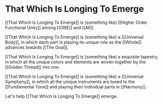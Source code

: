# That Which Is Longing To Emerge

[[That Which Is Longing To Emerge]] is (something like) [[Higher Order Functional Unity]] among [[ONE]] and [[All]]. 

[[That Which Is Longing To Emerge]] is (something like) a [[Universal Body]], in which each part is playing its unique role as the [[Whole]] advances towards [[The Goal]]. 

[[That Which Is Longing To Emerge]] is (something like) a exquisite tapestry, in which all the unique colors and elements are woven together by the [[Golden Thread]] into one.  

[[That Which Is Longing To Emerge]] is (something like) a [[Universal Symphony]], in which all the unique instruments are tuned to the [[Fundamental Tone]] and playing their individual parts in [[Harmony]]. 

Let's help [[That Which Is Longing To Emerge]] emerge. 